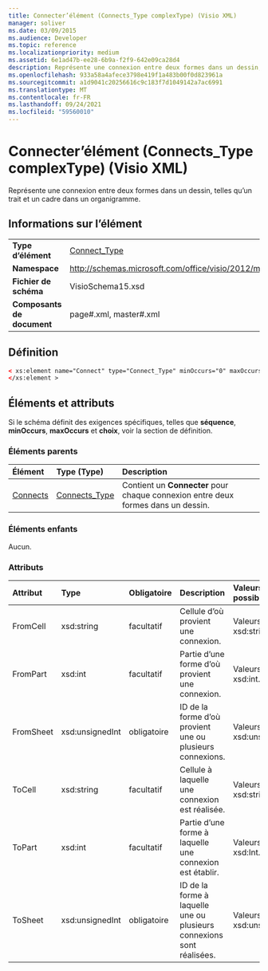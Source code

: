 ```yaml
---
title: Connecter’élément (Connects_Type complexType) (Visio XML)
manager: soliver
ms.date: 03/09/2015
ms.audience: Developer
ms.topic: reference
ms.localizationpriority: medium
ms.assetid: 6e1ad47b-ee28-6b9a-f2f9-642e09ca28d4
description: Représente une connexion entre deux formes dans un dessin, telles qu’un trait et un cadre dans un organigramme.
ms.openlocfilehash: 933a58a4afece3798e419f1a483b00f0d823961a
ms.sourcegitcommit: a1d9041c20256616c9c183f7d1049142a7ac6991
ms.translationtype: MT
ms.contentlocale: fr-FR
ms.lasthandoff: 09/24/2021
ms.locfileid: "59560010"
---
```

# <a name="connect-element-connects_type-complextype-visio-xml"></a>Connecter’élément (Connects_Type complexType) (Visio XML)

Représente une connexion entre deux formes dans un dessin, telles qu’un trait et un cadre dans un organigramme.
  
## <a name="element-information"></a>Informations sur l’élément

|||
|:-----|:-----|
|**Type d’élément** <br/> |[Connect_Type](connect_type-complextypevisio-xml.md) <br/> |
|**Namespace** <br/> |http://schemas.microsoft.com/office/visio/2012/main  <br/> |
|**Fichier de schéma** <br/> |VisioSchema15.xsd  <br/> |
|**Composants de document** <br/> |page#.xml, master#.xml  <br/> |
   
## <a name="definition"></a>Définition

```XML
< xs:element name="Connect" type="Connect_Type" minOccurs="0" maxOccurs="unbounded" >
</xs:element >
```

## <a name="elements-and-attributes"></a>Éléments et attributs

Si le schéma définit des exigences spécifiques, telles que **séquence**, **minOccurs**, **maxOccurs** et **choix**, voir la section de définition. 
  
### <a name="parent-elements"></a>Éléments parents

|**Élément**|**Type (Type)**|**Description**|
|:-----|:-----|:-----|
|[Connects](connects-element-pagecontents_type-complextypevisio-xml.md) <br/> |[Connects_Type](connects_type-complextypevisio-xml.md) <br/> |Contient un **Connecter** pour chaque connexion entre deux formes dans un dessin.  <br/> |
   
### <a name="child-elements"></a>Éléments enfants

Aucun.
  
### <a name="attributes"></a>Attributs

|**Attribut**|**Type**|**Obligatoire**|**Description**|**Valeurs possibles**|
|:-----|:-----|:-----|:-----|:-----|
|FromCell  <br/> |xsd:string  <br/> |facultatif  <br/> |Cellule d’où provient une connexion.  <br/> |Valeurs du type xsd:string.  <br/> |
|FromPart  <br/> |xsd:int  <br/> |facultatif  <br/> |Partie d’une forme d’où provient une connexion.  <br/> |Valeurs du type xsd:int.  <br/> |
|FromSheet  <br/> |xsd:unsignedInt  <br/> |obligatoire  <br/> |ID de la forme d’où provient une ou plusieurs connexions.  <br/> |Valeurs du type xsd:unsignedInt.  <br/> |
|ToCell  <br/> |xsd:string  <br/> |facultatif  <br/> |Cellule à laquelle une connexion est réalisée.  <br/> |Valeurs du type xsd:string.  <br/> |
|ToPart  <br/> |xsd:int  <br/> |facultatif  <br/> |Partie d’une forme à laquelle une connexion est établir.  <br/> |Valeurs du type xsd:Int.  <br/> |
|ToSheet  <br/> |xsd:unsignedInt  <br/> |obligatoire  <br/> |ID de la forme à laquelle une ou plusieurs connexions sont réalisées.  <br/> |Valeurs du type xsd:unsignedInt.  <br/> |
   

